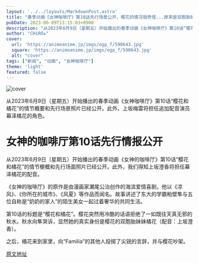 ```yaml
---
layout: '../../layouts/MarkdownPost.astro'
title: "春季动画《女神咖啡厅》第10话先行场景公开，樱花的情况很奇怪...原来是双胞胎妹妹橘花（CV：上坂梅雷）！"
pubDate: 2023-06-09T13:15:03+0900
description: "从2023年6月9日（星期五）开始播出的春季动画《女神咖啡厅》第10话“樱花和橘花”的情节概要和先行场景照片已经公开。此外，上坂梅雷将担任追加配音演员幕泽橘花的角色。"
author: "CHiRO★"
cover:
  url: 'https://animeanime.jp/imgs/ogp_f/590643.jpg'
  square: 'https://animeanime.jp/imgs/ogp_f/590643.jpg'
  alt: "cover"
tags: ["新闻", "动画", "女神咖啡厅"]
theme: 'light'
featured: false
---
```


![cover](https://animeanime.jp/imgs/ogp_f/590643.jpg)

从2023年6月9日（星期五）开始播出的春季动画《女神咖啡厅》第10话“樱花和橘花”的情节概要和先行场景照片已经公开。此外，上坂梅雷将担任追加配音演员幕泽橘花的角色。

# 女神的咖啡厅第10话先行情报公开

从2023年6月9日（星期五）开始播出的春季动画《女神的咖啡厅》第10话“樱花和橘花”的情节梗概和先行场面照片已经公开。此外，我们得知上坂澄香将担任幕泽橘花的配音。

《女神的咖啡厅》的原作是由漫画家瀬尾公治创作的海滨爱情喜剧，他以《凉风》、《你所在的城市》、《风夏》等作品而闻名。故事讲述了东大的学霸粕壁隼与五位自称是“奶奶的家人”的陌生美女一起过着奢华的共同生活。

第10话的标题是“樱花和橘花”。樱花突然用冷酷的话语拒绝了一如既往天真无邪的秋水。秋水向隼哭诉，显然她的真实身份是樱花的双胞胎妹妹橘花（配音：上坂澄香）。

之后，橘花来到家里，向“Familia”的其他人投掷了尖锐的言辞，并与樱花吵架。

  [原文地址](https://animeanime.jp/article/2023/06/09/77827.html)